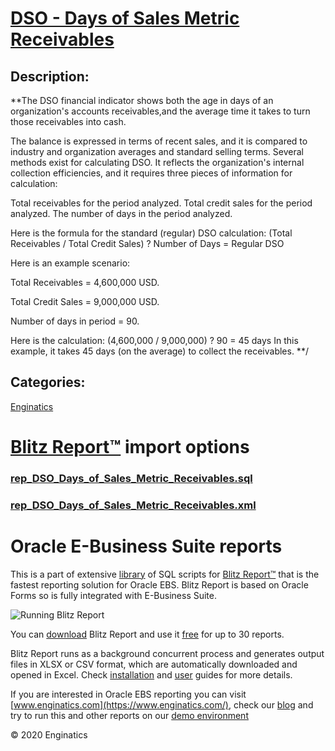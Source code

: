 # [DSO - Days of Sales Metric Receivables](https://www.enginatics.com/reports/dso-days-of-sales-metric-receivables)
## Description: 
**The DSO financial indicator shows both the age in days of an organization's accounts receivables,and the average time it takes to turn those  receivables into cash.
 
The balance is expressed in terms of recent sales, and it is compared to industry and organization averages and standard selling terms.
Several methods exist for calculating DSO. It reflects the organization's internal collection efficiencies, and it requires three pieces of information for calculation:

  Total receivables for the period analyzed.
  Total credit sales for the period analyzed.
  The number of days in the period analyzed.
  
Here is the formula for the standard (regular) DSO calculation:
(Total Receivables / Total Credit Sales) ? Number of Days = Regular DSO

Here is an example scenario:

Total Receivables = 4,600,000 USD.

Total Credit Sales = 9,000,000 USD.

Number of days in period = 90.

Here is the calculation:
(4,600,000 / 9,000,000) ? 90 = 45 days
In this example, it takes 45 days (on the average) to collect the receivables. **/
## Categories: 
[Enginatics](https://www.enginatics.com/library/?pg=1&category[]=Enginatics)
# [Blitz Report™](https://www.enginatics.com/blitz-report) import options
### [rep_DSO_Days_of_Sales_Metric_Receivables.sql](https://www.enginatics.com/export/dso-days-of-sales-metric-receivables)
### [rep_DSO_Days_of_Sales_Metric_Receivables.xml](https://www.enginatics.com/xml/dso-days-of-sales-metric-receivables)
# Oracle E-Business Suite reports

This is a part of extensive [library](https://www.enginatics.com/library/) of SQL scripts for [Blitz Report™](https://www.enginatics.com/blitz-report/) that is the fastest reporting solution for Oracle EBS. Blitz Report is based on Oracle Forms so is fully integrated with E-Business Suite. 

![Running Blitz Report](https://www.enginatics.com/wp-content/uploads/2018/01/Running-blitz-report.png) 

You can [download](https://www.enginatics.com/download/) Blitz Report and use it [free](https://www.enginatics.com/pricing/) for up to 30 reports. 

Blitz Report runs as a background concurrent process and generates output files in XLSX or CSV format, which are automatically downloaded and opened in Excel. Check [installation](https://www.enginatics.com/installation-guide/) and [user](https://www.enginatics.com/user-guide/) guides for more details.

If you are interested in Oracle EBS reporting you can visit [www.enginatics.com](https://www.enginatics.com/), check our [blog](https://www.enginatics.com/blog) and try to run this and other reports on our [demo environment](http://demo.enginatics.com/)

© 2020 Enginatics
